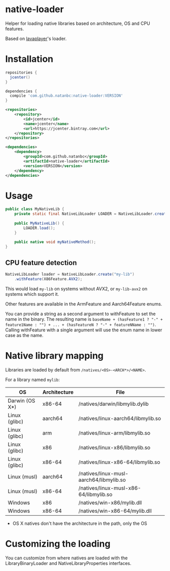 # native-loader

Helper for loading native libraries based on architecture, OS and CPU features.

Based on [lavaplayer](https://github.com/sedmelluq/lavaplayer/tree/0eaaf7a7bf9fbb3da5787f0b49e844f0beceb70d/common/src/main/java/com/sedmelluq/lava/common/natives)'s
loader.

# Installation

```gradle
repositories {
  jcenter()
}

dependencies {
  compile 'com.github.natanbc:native-loader:VERSION'
}
```

```xml
<repositories>
    <repository>
        <id>jcenter</id>
        <name>jcenter</name>
        <url>https://jcenter.bintray.com</url>
    </repository>
</repositories>

<dependencies>
    <dependency>
        <groupId>com.github.natanbc</groupId>
        <artifactId>native-loader</artifactId>
        <version>VERSION</version>
    </dependency>
</dependencies>
```

# Usage

```java
public class MyNativeLib {
    private static final NativeLibLoader LOADER = NativeLibLoader.create("my-lib");
    
    public MyNativeLib() {
        LOADER.load();
    }
    
    public native void myNativeMethod();
}
```

## CPU feature detection

```java
NativeLibLoader loader = NativeLibLoader.create("my-lib")
    .withFeature(X86Feature.AVX2);
```

This would load `my-lib` on systems without AVX2, or `my-lib-avx2` on systems which support it.

Other features are available in the ArmFeature and Aarch64Feature enums.

You can provide a string as a second argument to withFeature to set the name in the binary.
The resulting name is `baseName + (hasFeature1 ? "-" + feature1Name : "") + ... + (hasFeatureN ? "-" + featureNName : "")`.
Calling withFeature with a single argument will use the enum name in lower case as the name.

# Native library mapping

Libraries are loaded by default from `/natives/<OS>-<ARCH*>/<NAME>`.

For a library named `mylib`:

| OS             | Architecture | File                                    |
|----------------|--------------|-----------------------------------------|
| Darwin (OS X*) | x86-64       | /natives/darwin/libmylib.dylib          |
| Linux (glibc)  | aarch64      | /natives/linux-aarch64/libmylib.so      |
| Linux (glibc)  | arm          | /natives/linux-arm/libmylib.so          |
| Linux (glibc)  | x86          | /natives/linux-x86/libmylib.so          |
| Linux (glibc)  | x86-64       | /natives/linux-x86-64/libmylib.so       |
| Linux (musl)   | aarch64      | /natives/linux-musl-aarch64/libmylib.so |
| Linux (musl)   | x86-64       | /natives/linux-musl-x86-64/libmylib.so  |
| Windows        | x86          | /natives/win-x86/mylib.dll              |
| Windows        | x86-64       | /natives/win-x86-64/mylib.dll           |

* OS X natives don't have the architecture in the path, only the OS

# Customizing the loading

You can customize from where natives are loaded with the LibraryBinaryLoader and NativeLibraryProperties interfaces.
